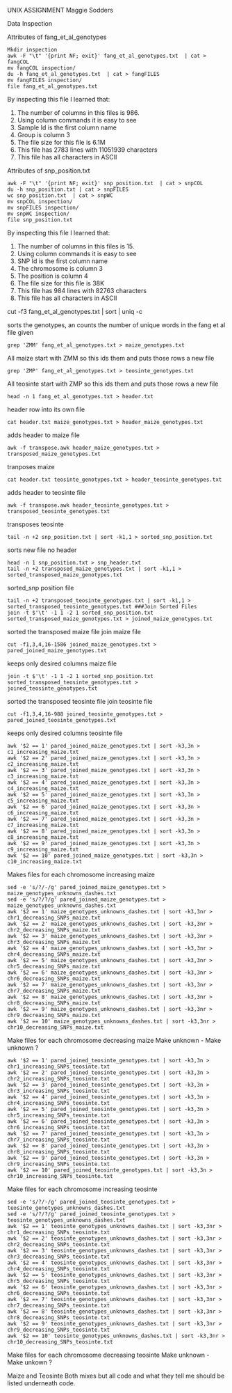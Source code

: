 UNIX ASSIGNMENT Maggie Sodders 

Data Inspection

Attributes of fang_et_al_genotypes

	Mkdir inspection
	awk -F "\t" '{print NF; exit}' fang_et_al_genotypes.txt  | cat > fangCOL
	mv fangCOL inspection/
	du -h fang_et_al_genotypes.txt  | cat > fangFILES
	mv fangFILES inspection/
	file fang_et_al_genotypes.txt 
By inspecting this file I learned that:
1. The number of columns in this files is 986. 
2. Using column commands it is easy to see
3. Sample Id is the first column name 
4. Group is column 3 
5. The file size for this file is 6.1M
6. This file has 2783 lines with 11051939 characters 
7. This file has all characters in ASCII 

Attributes of snp_position.txt

	awk -F "\t" '{print NF; exit}' snp_position.txt  | cat > snpCOL
	du -h snp_position.txt | cat > snpFILES
	wc snp_position.txt  | cat > snpWC
	mv snpCOL inspection/ 
	mv snpFILES inspection/
	mv snpWC inspection/
	file snp_position.txt
By inspecting this file I learned that:
1. The number of columns in this files is 15. 
2. Using column commands it is easy to see
3. SNP Id is the first column name 
4. The chromosome is column 3 
5. The position is column 4 
6. The file size for this file is 38K
7. This file has 984 lines with 82763 characters 
8. This file has all characters in ASCII

cut -f3 fang_et_al_genotypes.txt | sort | uniq -c

sorts the genotypes, an counts the number of unique words in the fang et al file given 

	grep 'ZMM' fang_et_al_genotypes.txt > maize_genotypes.txt

All maize start with ZMM so this ids them and puts those rows a new file 

	grep 'ZMP' fang_et_al_genotypes.txt > teosinte_genotypes.txt
All teosinte start with ZMP so this ids them and puts those rows a new file 

	head -n 1 fang_et_al_genotypes.txt > header.txt
header row into its own file 

	cat header.txt maize_genotypes.txt > header_maize_genotypes.txt
adds header to maize file 

	awk -f transpose.awk header_maize_genotypes.txt > transposed_maize_genotypes.txt
tranposes maize 

	cat header.txt teosinte_genotypes.txt > header_teosinte_genotypes.txt
adds header to teosinte file

	awk -f transpose.awk header_teosinte_genotypes.txt > transposed_teosinte_genotypes.txt

transposes teosinte

	tail -n +2 snp_position.txt | sort -k1,1 > sorted_snp_position.txt
sorts new file no  header

	head -n 1 snp_position.txt > snp_header.txt
	tail -n +2 transposed_maize_genotypes.txt | sort -k1,1 > sorted_transposed_maize_genotypes.txt
sorted_snp position file 

	tail -n +2 transposed_teosinte_genotypes.txt | sort -k1,1 > sorted_transposed_teosinte_genotypes.txt ###Join Sorted Files
	join -t $'\t' -1 1 -2 1 sorted_snp_position.txt sorted_transposed_maize_genotypes.txt > joined_maize_genotypes.txt
sorted the transposed maize file 
join maize file 

	cut -f1,3,4,16-1586 joined_maize_genotypes.txt > pared_joined_maize_genotypes.txt
keeps only desired columns maize file


	join -t $'\t' -1 1 -2 1 sorted_snp_position.txt sorted_transposed_teosinte_genotypes.txt > joined_teosinte_genotypes.txt
sorted the transposed teosinte file 
join teosinte file 


	cut -f1,3,4,16-988 joined_teosinte_genotypes.txt > pared_joined_teosinte_genotypes.txt
keeps only desired columns teosinte file


	awk '$2 == 1' pared_joined_maize_genotypes.txt | sort -k3,3n > c1_increasing_maize.txt
	awk '$2 == 2' pared_joined_maize_genotypes.txt | sort -k3,3n > c2_increasing_maize.txt
	awk '$2 == 3' pared_joined_maize_genotypes.txt | sort -k3,3n > c3_increasing_maize.txt
	awk '$2 == 4' pared_joined_maize_genotypes.txt | sort -k3,3n > c4_increasing_maize.txt
	awk '$2 == 5' pared_joined_maize_genotypes.txt | sort -k3,3n > c5_increasing_maize.txt
	awk '$2 == 6' pared_joined_maize_genotypes.txt | sort -k3,3n > c6_increasing_maize.txt
	awk '$2 == 7' pared_joined_maize_genotypes.txt | sort -k3,3n > c7_increasing_maize.txt
	awk '$2 == 8' pared_joined_maize_genotypes.txt | sort -k3,3n > c8_increasing_maize.txt
	awk '$2 == 9' pared_joined_maize_genotypes.txt | sort -k3,3n > c9_increasing_maize.txt
	awk '$2 == 10' pared_joined_maize_genotypes.txt | sort -k3,3n > c10_increasing_maize.txt
Makes files for each chromosome increasing maize 


	sed -e 's/?/-/g' pared_joined_maize_genotypes.txt > maize_genotypes_unknowns_dashes.txt
	sed -e 's/?/?/g' pared_joined_maize_genotypes.txt > maize_genotypes_unknowns_dashes.txt
	awk '$2 == 1' maize_genotypes_unknowns_dashes.txt | sort -k3,3nr > chr1_decreasing_SNPs_maize.txt
	awk '$2 == 2' maize_genotypes_unknowns_dashes.txt | sort -k3,3nr > chr2_decreasing_SNPs_maize.txt
	awk '$2 == 3' maize_genotypes_unknowns_dashes.txt | sort -k3,3nr > chr3_decreasing_SNPs_maize.txt
	awk '$2 == 4' maize_genotypes_unknowns_dashes.txt | sort -k3,3nr > chr4_decreasing_SNPs_maize.txt
	awk '$2 == 5' maize_genotypes_unknowns_dashes.txt | sort -k3,3nr > chr5_decreasing_SNPs_maize.txt
	awk '$2 == 6' maize_genotypes_unknowns_dashes.txt | sort -k3,3nr > chr6_decreasing_SNPs_maize.txt
	awk '$2 == 7' maize_genotypes_unknowns_dashes.txt | sort -k3,3nr > chr7_decreasing_SNPs_maize.txt
	awk '$2 == 8' maize_genotypes_unknowns_dashes.txt | sort -k3,3nr > chr8_decreasing_SNPs_maize.txt
	awk '$2 == 9' maize_genotypes_unknowns_dashes.txt | sort -k3,3nr > chr9_decreasing_SNPs_maize.txt
	awk '$2 == 10' maize_genotypes_unknowns_dashes.txt | sort -k3,3nr > chr10_decreasing_SNPs_maize.txt
Make files for each chromosome decreasing maize 
Make unknown - 
Make unknown ? 


	awk '$2 == 1' pared_joined_teosinte_genotypes.txt | sort -k3,3n > chr1_increasing_SNPs_teosinte.txt
	awk '$2 == 2' pared_joined_teosinte_genotypes.txt | sort -k3,3n > chr2_increasing_SNPs_teosinte.txt
	awk '$2 == 3' pared_joined_teosinte_genotypes.txt | sort -k3,3n > chr3_increasing_SNPs_teosinte.txt
	awk '$2 == 4' pared_joined_teosinte_genotypes.txt | sort -k3,3n > chr4_increasing_SNPs_teosinte.txt
	awk '$2 == 5' pared_joined_teosinte_genotypes.txt | sort -k3,3n > chr5_increasing_SNPs_teosinte.txt
	awk '$2 == 6' pared_joined_teosinte_genotypes.txt | sort -k3,3n > chr6_increasing_SNPs_teosinte.txt
	awk '$2 == 7' pared_joined_teosinte_genotypes.txt | sort -k3,3n > chr7_increasing_SNPs_teosinte.txt
	awk '$2 == 8' pared_joined_teosinte_genotypes.txt | sort -k3,3n > chr8_increasing_SNPs_teosinte.txt
	awk '$2 == 9' pared_joined_teosinte_genotypes.txt | sort -k3,3n > chr9_increasing_SNPs_teosinte.txt
	awk '$2 == 10' pared_joined_teosinte_genotypes.txt | sort -k3,3n > chr10_increasing_SNPs_teosinte.txt
Make files for each chromosome increasing teosinte 

	sed -e 's/?/-/g' pared_joined_teosinte_genotypes.txt > teosinte_genotypes_unknowns_dashes.txt
	sed -e 's/?/?/g' pared_joined_teosinte_genotypes.txt > teosinte_genotypes_unknowns_dashes.txt
	awk '$2 == 1' teosinte_genotypes_unknowns_dashes.txt | sort -k3,3nr > chr1_decreasing_SNPs_teosinte.txt
	awk '$2 == 2' teosinte_genotypes_unknowns_dashes.txt | sort -k3,3nr > chr2_decreasing_SNPs_teosinte.txt
	awk '$2 == 3' teosinte_genotypes_unknowns_dashes.txt | sort -k3,3nr > chr3_decreasing_SNPs_teosinte.txt
	awk '$2 == 4' teosinte_genotypes_unknowns_dashes.txt | sort -k3,3nr > chr4_decreasing_SNPs_teosinte.txt
	awk '$2 == 5' teosinte_genotypes_unknowns_dashes.txt | sort -k3,3nr > chr5_decreasing_SNPs_teosinte.txt
	awk '$2 == 6' teosinte_genotypes_unknowns_dashes.txt | sort -k3,3nr > chr6_decreasing_SNPs_teosinte.txt
	awk '$2 == 7' teosinte_genotypes_unknowns_dashes.txt | sort -k3,3nr > chr7_decreasing_SNPs_teosinte.txt
	awk '$2 == 8' teosinte_genotypes_unknowns_dashes.txt | sort -k3,3nr > chr8_decreasing_SNPs_teosinte.txt
	awk '$2 == 9' teosinte_genotypes_unknowns_dashes.txt | sort -k3,3nr > chr9_decreasing_SNPs_teosinte.txt
	awk '$2 == 10' teosinte_genotypes_unknowns_dashes.txt | sort -k3,3nr > chr10_decreasing_SNPs_teosinte.txt

Make files for each chromosome decreasing teosinte 
Make unknown - 
Make unkown ? 



Maize and Teosinte Both mixes but all code and what they tell me should be listed underneath code. 